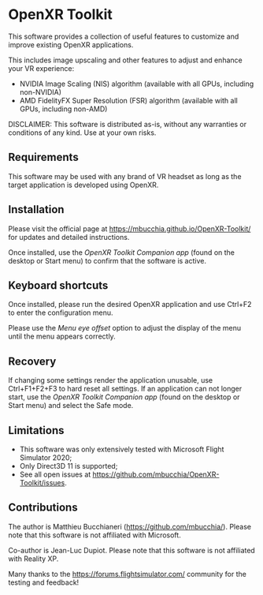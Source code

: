 # OpenXR Toolkit

This software provides a collection of useful features to customize and improve existing OpenXR applications.

This includes image upscaling and other features to adjust and enhance your VR experience:

+ NVIDIA Image Scaling (NIS) algorithm (available with all GPUs, including non-NVIDIA) 
+ AMD FidelityFX Super Resolution (FSR) algorithm (available with all GPUs, including non-AMD)

DISCLAIMER: This software is distributed as-is, without any warranties or conditions of any kind. Use at your own risks.

## Requirements

This software may be used with any brand of VR headset as long as the target application is developed using OpenXR.

## Installation

Please visit the official page at https://mbucchia.github.io/OpenXR-Toolkit/ for updates and detailed instructions.

Once installed, use the _OpenXR Toolkit Companion app_ (found on the desktop or Start menu) to confirm that the software is active.

## Keyboard shortcuts

Once installed, please run the desired OpenXR application and use Ctrl+F2 to enter the configuration menu.

Please use the _Menu eye offset_ option to adjust the display of the menu until the menu appears correctly.

## Recovery

If changing some settings render the application unusable, use Ctrl+F1+F2+F3 to hard reset all settings. 
If an application can not longer start, use the _OpenXR Toolkit Companion app_ (found on the desktop or Start menu) and select the Safe mode.

## Limitations

+ This software was only extensively tested with Microsoft Flight Simulator 2020;
+ Only Direct3D 11 is supported;
+ See all open issues at https://github.com/mbucchia/OpenXR-Toolkit/issues.

## Contributions

The author is Matthieu Bucchianeri (https://github.com/mbucchia/). Please note that this software is not affiliated with Microsoft.

Co-author is Jean-Luc Dupiot. Please note that this software is not affiliated with Reality XP.

Many thanks to the https://forums.flightsimulator.com/ community for the testing and feedback!
